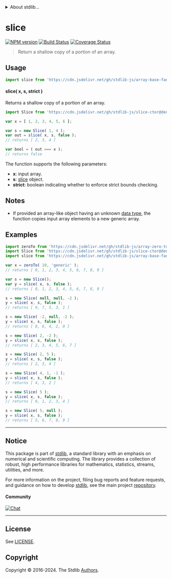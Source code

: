 <!--

@license Apache-2.0

Copyright (c) 2024 The Stdlib Authors.

Licensed under the Apache License, Version 2.0 (the "License");
you may not use this file except in compliance with the License.
You may obtain a copy of the License at

   http://www.apache.org/licenses/LICENSE-2.0

Unless required by applicable law or agreed to in writing, software
distributed under the License is distributed on an "AS IS" BASIS,
WITHOUT WARRANTIES OR CONDITIONS OF ANY KIND, either express or implied.
See the License for the specific language governing permissions and
limitations under the License.

-->


<details>
  <summary>
    About stdlib...
  </summary>
  <p>We believe in a future in which the web is a preferred environment for numerical computation. To help realize this future, we've built stdlib. stdlib is a standard library, with an emphasis on numerical and scientific computation, written in JavaScript (and C) for execution in browsers and in Node.js.</p>
  <p>The library is fully decomposable, being architected in such a way that you can swap out and mix and match APIs and functionality to cater to your exact preferences and use cases.</p>
  <p>When you use stdlib, you can be absolutely certain that you are using the most thorough, rigorous, well-written, studied, documented, tested, measured, and high-quality code out there.</p>
  <p>To join us in bringing numerical computing to the web, get started by checking us out on <a href="https://github.com/stdlib-js/stdlib">GitHub</a>, and please consider <a href="https://opencollective.com/stdlib">financially supporting stdlib</a>. We greatly appreciate your continued support!</p>
</details>

# slice

[![NPM version][npm-image]][npm-url] [![Build Status][test-image]][test-url] [![Coverage Status][coverage-image]][coverage-url] <!-- [![dependencies][dependencies-image]][dependencies-url] -->

> Return a shallow copy of a portion of an array.

<!-- Section to include introductory text. Make sure to keep an empty line after the intro `section` element and another before the `/section` close. -->

<section class="intro">

</section>

<!-- /.intro -->

<!-- Package usage documentation. -->



<section class="usage">

## Usage

```javascript
import slice from 'https://cdn.jsdelivr.net/gh/stdlib-js/array-base-fancy-slice@v0.3.1-deno/mod.js';
```

#### slice( x, s, strict )

Returns a shallow copy of a portion of an array.

```javascript
import Slice from 'https://cdn.jsdelivr.net/gh/stdlib-js/slice-ctor@deno/mod.js';

var x = [ 1, 2, 3, 4, 5, 6 ];

var s = new Slice( 1, 4 );
var out = slice( x, s, false );
// returns [ 2, 3, 4 ]

var bool = ( out === x );
// returns false
```

The function supports the following parameters:

-   **x**: input array.
-   **s**: [slice][@stdlib/slice/ctor] object.
-   **strict**: boolean indicating whether to enforce strict bounds checking.

</section>

<!-- /.usage -->

<!-- Package usage notes. Make sure to keep an empty line after the `section` element and another before the `/section` close. -->

<section class="notes">

## Notes

-   If provided an array-like object having an unknown [data type][@stdlib/array/dtype], the function copies input array elements to a new generic array.

</section>

<!-- /.notes -->

<!-- Package usage examples. -->

<section class="examples">

## Examples

<!-- eslint no-undef: "error" -->

```javascript
import zeroTo from 'https://cdn.jsdelivr.net/gh/stdlib-js/array-zero-to@deno/mod.js';
import Slice from 'https://cdn.jsdelivr.net/gh/stdlib-js/slice-ctor@deno/mod.js';
import slice from 'https://cdn.jsdelivr.net/gh/stdlib-js/array-base-fancy-slice@v0.3.1-deno/mod.js';

var x = zeroTo( 10, 'generic' );
// returns [ 0, 1, 2, 3, 4, 5, 6, 7, 8, 9 ]

var s = new Slice();
var y = slice( x, s, false );
// returns [ 0, 1, 2, 3, 4, 5, 6, 7, 8, 9 ]

s = new Slice( null, null, -2 );
y = slice( x, s, false );
// returns [ 9, 7, 5, 3, 1 ]

s = new Slice( -2, null, -2 );
y = slice( x, s, false );
// returns [ 8, 6, 4, 2, 0 ]

s = new Slice( 2, -2 );
y = slice( x, s, false );
// returns [ 2, 3, 4, 5, 6, 7 ]

s = new Slice( 2, 5 );
y = slice( x, s, false );
// returns [ 2, 3, 4 ]

s = new Slice( 4, 1, -1 );
y = slice( x, s, false );
// returns [ 4, 3, 2 ]

s = new Slice( 5 );
y = slice( x, s, false );
// returns [ 0, 1, 2, 3, 4 ]

s = new Slice( 5, null );
y = slice( x, s, false );
// returns [ 5, 6, 7, 8, 9 ]
```

</section>

<!-- /.examples -->

<!-- Section to include cited references. If references are included, add a horizontal rule *before* the section. Make sure to keep an empty line after the `section` element and another before the `/section` close. -->

<section class="references">

</section>

<!-- /.references -->

<!-- Section for related `stdlib` packages. Do not manually edit this section, as it is automatically populated. -->

<section class="related">

</section>

<!-- /.related -->

<!-- Section for all links. Make sure to keep an empty line after the `section` element and another before the `/section` close. -->


<section class="main-repo" >

* * *

## Notice

This package is part of [stdlib][stdlib], a standard library with an emphasis on numerical and scientific computing. The library provides a collection of robust, high performance libraries for mathematics, statistics, streams, utilities, and more.

For more information on the project, filing bug reports and feature requests, and guidance on how to develop [stdlib][stdlib], see the main project [repository][stdlib].

#### Community

[![Chat][chat-image]][chat-url]

---

## License

See [LICENSE][stdlib-license].


## Copyright

Copyright &copy; 2016-2024. The Stdlib [Authors][stdlib-authors].

</section>

<!-- /.stdlib -->

<!-- Section for all links. Make sure to keep an empty line after the `section` element and another before the `/section` close. -->

<section class="links">

[npm-image]: http://img.shields.io/npm/v/@stdlib/array-base-fancy-slice.svg
[npm-url]: https://npmjs.org/package/@stdlib/array-base-fancy-slice

[test-image]: https://github.com/stdlib-js/array-base-fancy-slice/actions/workflows/test.yml/badge.svg?branch=v0.3.1
[test-url]: https://github.com/stdlib-js/array-base-fancy-slice/actions/workflows/test.yml?query=branch:v0.3.1

[coverage-image]: https://img.shields.io/codecov/c/github/stdlib-js/array-base-fancy-slice/main.svg
[coverage-url]: https://codecov.io/github/stdlib-js/array-base-fancy-slice?branch=main

<!--

[dependencies-image]: https://img.shields.io/david/stdlib-js/array-base-fancy-slice.svg
[dependencies-url]: https://david-dm.org/stdlib-js/array-base-fancy-slice/main

-->

[chat-image]: https://img.shields.io/gitter/room/stdlib-js/stdlib.svg
[chat-url]: https://app.gitter.im/#/room/#stdlib-js_stdlib:gitter.im

[stdlib]: https://github.com/stdlib-js/stdlib

[stdlib-authors]: https://github.com/stdlib-js/stdlib/graphs/contributors

[umd]: https://github.com/umdjs/umd
[es-module]: https://developer.mozilla.org/en-US/docs/Web/JavaScript/Guide/Modules

[deno-url]: https://github.com/stdlib-js/array-base-fancy-slice/tree/deno
[deno-readme]: https://github.com/stdlib-js/array-base-fancy-slice/blob/deno/README.md
[umd-url]: https://github.com/stdlib-js/array-base-fancy-slice/tree/umd
[umd-readme]: https://github.com/stdlib-js/array-base-fancy-slice/blob/umd/README.md
[esm-url]: https://github.com/stdlib-js/array-base-fancy-slice/tree/esm
[esm-readme]: https://github.com/stdlib-js/array-base-fancy-slice/blob/esm/README.md
[branches-url]: https://github.com/stdlib-js/array-base-fancy-slice/blob/main/branches.md

[stdlib-license]: https://raw.githubusercontent.com/stdlib-js/array-base-fancy-slice/main/LICENSE

[@stdlib/slice/ctor]: https://github.com/stdlib-js/slice-ctor/tree/deno

[@stdlib/array/dtype]: https://github.com/stdlib-js/array-dtype/tree/deno

</section>

<!-- /.links -->
